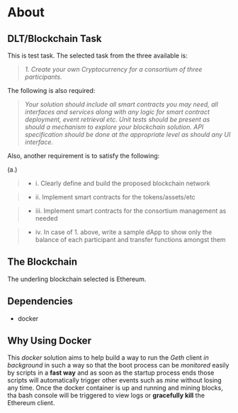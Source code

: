 # About

## DLT/Blockchain Task

This is test task. The selected task from the three available is:

> *1. Create your own Cryptocurrency for a consortium of three participants.*

The following is also required:

> *Your solution should include all smart contracts you may need, all interfaces and services along with any logic for smart contract deployment, event retrieval etc. Unit tests should be present as should a mechanism to explore your blockchain solution. API specification should be done at the appropriate level as should any UI interface.*

Also, another requirement is to satisfy the following:

(a.)

> * i. Clearly define and build the proposed blockchain network

> * ii. Implement smart contracts for the tokens/assets/etc

> * iii. Implement smart contracts for the consortium management as needed

> * iv. In case of 1. above, write a sample dApp to show only the balance of each participant and transfer functions amongst them

## The Blockchain

The underling blockchain selected is Ethereum.

## Dependencies

* docker

## Why Using Docker

This *docker* solution aims to help build a way to run the *Geth* client *in background* in such a way so that the boot process can be *monitored* easily by scripts in a **fast way** and as soon as the startup process ends those scripts will automatically trigger other events such as *mine* without losing any time. Once the docker container is up and running and mining blocks, tha bash console will be triggered to view logs or **gracefully kill** the Ethereum client.
